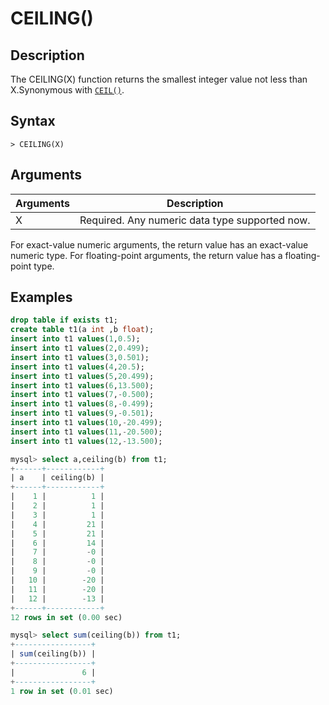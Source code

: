 # **CEILING()**

## **Description**

The CEILING(X) function returns the smallest integer value not less than X.Synonymous with [`CEIL()`](ceil.md).

## **Syntax**

```
> CEILING(X)
```

## **Arguments**

|  Arguments   | Description  |
|  ----  | ----  |
| X | Required. Any numeric data type supported now. |

For exact-value numeric arguments, the return value has an exact-value numeric type. For floating-point arguments, the return value has a floating-point type.

## **Examples**

```sql
drop table if exists t1;
create table t1(a int ,b float);
insert into t1 values(1,0.5);
insert into t1 values(2,0.499);
insert into t1 values(3,0.501);
insert into t1 values(4,20.5);
insert into t1 values(5,20.499);
insert into t1 values(6,13.500);
insert into t1 values(7,-0.500);
insert into t1 values(8,-0.499);
insert into t1 values(9,-0.501);
insert into t1 values(10,-20.499);
insert into t1 values(11,-20.500);
insert into t1 values(12,-13.500);

mysql> select a,ceiling(b) from t1;
+------+------------+
| a    | ceiling(b) |
+------+------------+
|    1 |          1 |
|    2 |          1 |
|    3 |          1 |
|    4 |         21 |
|    5 |         21 |
|    6 |         14 |
|    7 |         -0 |
|    8 |         -0 |
|    9 |         -0 |
|   10 |        -20 |
|   11 |        -20 |
|   12 |        -13 |
+------+------------+
12 rows in set (0.00 sec)

mysql> select sum(ceiling(b)) from t1;
+-----------------+
| sum(ceiling(b)) |
+-----------------+
|               6 |
+-----------------+
1 row in set (0.01 sec)
```